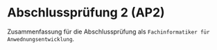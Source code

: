 # Abschlussprüfung 2 (AP2)
Zusammenfassung für die Abschlussprüfung als `Fachinformatiker für Anwednungsentwicklung`.